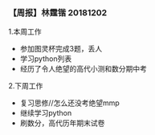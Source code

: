 ### 【周报】林霆锴 20181202

1.本周工作
- 参加图灵杯完成3题，丢人
- 学习python列表
- 经历了令人绝望的高代小测和数分期中考

2.下周工作
- 复习思修//怎么还没考绝望mmp
- 继续学习python
- 刷数分，高代历年期末试卷
